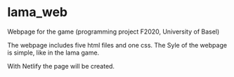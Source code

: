 # lama_web
Webpage for the game (programming project F2020, University of Basel)

The webpage includes five html files and one css. 
The Syle of the webpage is simple, like in the lama game.

With Netlify the page will be created.
